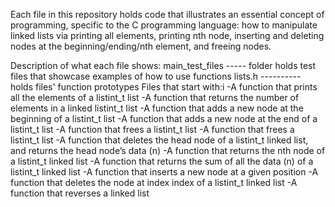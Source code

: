 Each file in this repository holds code that illustrates an essential concept of programming, specific to the C programming language: how to manipulate linked lists via printing all elements, printing nth node, inserting and deleting nodes at the beginning/ending/nth element, and freeing nodes.

Description of what each file shows:
main_test_files ----- folder holds test files that showcase examples of how to use functions
lists.h ---------- holds files' function prototypes
Files that start with:i
-A function that prints all the elements of a listint_t list
-A function that returns the number of elements in a linked listint_t list
-A function that adds a new node at the beginning of a listint_t list
-A function that adds a new node at the end of a listint_t list
-A function that frees a listint_t list
-A function that frees a listint_t list
-A function that deletes the head node of a listint_t linked list, and returns the head node’s data (n)
-A function that returns the nth node of a listint_t linked list
-A function that returns the sum of all the data (n) of a listint_t linked list
-A function that inserts a new node at a given position
-A function that deletes the node at index index of a listint_t linked list
-A function that reverses a linked list

